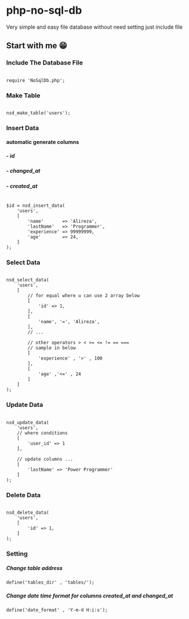 # php-no-sql-db
Very simple and easy file database without need setting just include file


## Start with me 😁

### Include The Database File
```

require 'NoSqlDb.php';

```

### Make Table

```

nsd_make_table('users');

```
### Insert Data
#### automatic generate columns
##### - id
##### - changed_at
##### - created_at
```

$id = nsd_insert_data(
    'users',
    [
        'name'       => 'Alireza',
        'lastName'   => 'Programmer',
        'experience' => 99999999,
        'age'        => 24,
    ]
);

```

### Select Data

```

nsd_select_data(
    'users',
    [
        // for equal where u can use 2 array below
        [
            'id' => 1,
        ],
        [
            'name', '=', 'Alireza',
        ],
        // ...
        
        // other operators > < >= <= != == === 
        // sample in below
        [
            'experience' , '>' , 100
        ],
        [
            'age' ,'<=' , 24
        ]
    ]
);

```

### Update Data

```

nsd_update_data(
    'users',
    // where conditions 
    [
        'user_id' => 1
    ],
    
    // update columns ...
    [
        'lastName' => 'Power Programmer'
    ]
);

```

### Delete Data

```

nsd_delete_data(
    'users',
    [
        'id' => 1,
    ]
);

```

### Setting

##### Change table address
```
define('tables_dir' , 'tables/');
```
##### Change date time format for columns _created_at_ and _changed_at_
```
define('date_format' , 'Y-m-d H:i:s');
```
